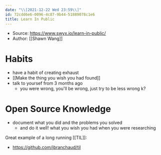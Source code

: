 ```yaml
---
date: "\\[2021-12-22 Wed 23:59\\]"
id: 72cdd6e6-0096-4c87-9b44-51889078c1e6
title: Learn In Public
---
```


- Source: <https://www.swyx.io/learn-in-public/>
- Author: [[Shawn Wang]]

# Habits

- have a habit of creating exhaust
- [[Make the thing you wish you had found]]
- talk to yoursef from 3 months ago
  - you were wrong, you'll be wrong, just try to be less wrong k?

# Open Source Knowledge

- document what you did and the problems you solved
  - and do it well! what you wish you had when you were researching

Great example of a long running [[TIL]]:

- <https://github.com/jbranchaud/til>
